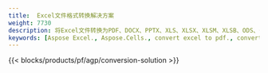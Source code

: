 ```yaml
---
title:  Excel文件格式转换解决方案
weight: 7730
description: 将Excel文件转换为PDF、DOCX、PPTX、XLS、XLSX、XLSM、XLSB、ODS、CSV、TSV、076110348 1、JPG、BMP、PNG、SVG、TIFF、XPS、MHTML 和 Markdown。
keywords: [Aspose Excel., Aspose.Cells., convert excel to pdf., convert excel to json., convert txt to sql., convert csv to json., convert json to pdf., xml to excel and Convert files between various formats]
---
```

{{< blocks/products/pf/agp/conversion-solution >}} 
